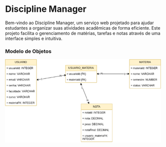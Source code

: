 # Discipline Manager
Bem-vindo ao Discipline Manager, um serviço web projetado para ajudar estudantes a organizar suas atividades acadêmicas de forma eficiente. Este projeto facilita o gerenciamento de matérias, tarefas e notas através de uma interface simples e intuitiva.

### Modelo de Objetos

![Modelo de Objetos](https://github.com/llucascr/API-CanvasStudent/blob/apiCanvasStudent/img/ModeloDeObjetos.drawio.png)
